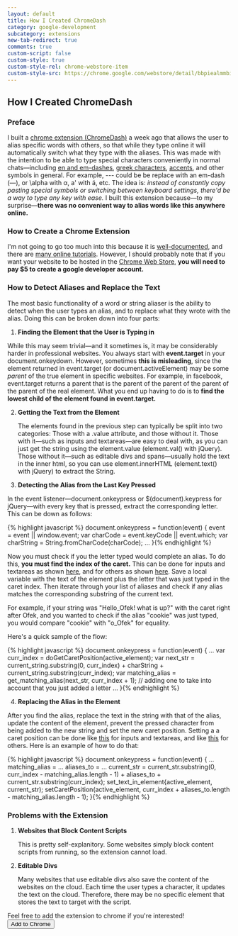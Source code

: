 ```yaml
---
layout: default
title: How I Created ChromeDash
category: google-development
subcategory: extensions
new-tab-redirect: true
comments: true
custom-script: false
custom-style: true
custom-style-rel: chrome-webstore-item
custom-style-src: https://chrome.google.com/webstore/detail/bbpiealmmbiefhppikadopbljoppcnoa
---
```


## How I Created ChromeDash

### Preface

I built a [chrome extension (ChromeDash)][my extension] a week ago that allows the user to alias specific words with others, so that while they type online it will automatically switch what they type with the aliases. This was made with the intention to be able to type special characters conveniently in normal chats—including [en and em-dashes][wiki dashes], [greek characters][wiki greek], [accents][wiki accents], and other symbols in general. For example, --- could be be replace with an em-dash (—), or \alpha with α, a' with á, etc. The idea is: *instead of constantly copy pasting special symbols or switching between keyboard settings, there'd be a way to type any key with ease.* I built this extension because—to my surprise—**there was no convenient way to alias words like this anywhere online.**

### How to Create a Chrome Extension

I'm not going to go too much into this because it is [well-documented][chrome extension documentation], and there are [many online tutorials][chrome extension tutorials]. However, I should probably note that if you want your website to be hosted in the [Chrome Web Store], **you will need to pay $5 to create a google developer account.**

### How to Detect Aliases and Replace the Text

The most basic functionality of a word or string aliaser is the ability to detect when the user types an alias, and to replace what they wrote with the alias. Doing this can be broken down into four parts:

1. **Finding the Element that the User is Typing in**

  While this may seem trivial—and it sometimes is, it may be considerably harder in professional websites. You always start with **event.target** in your document.onkeydown. However, sometimes **this is misleading**, since the element returned in event.target (or document.activeElement) may be some *parent* of the true element in specific websites. For example, in facebook, event.target returns a parent that is the parent of the parent of the parent of the parent of the real element. What you end up having to do is to **find the lowest child of the element found in event.target.**

2. **Getting the Text from the Element**

    The elements found in the previous step can typically be split into two categories: Those with a .value attribute, and those without it. Those with it—such as inputs and textareas—are easy to deal with, as you can just get the string using the element.value (element.val() with jQuery). Those without it—such as editable divs and spans—usually hold the text in the inner html, so you can use element.innerHTML (element.text() with jQuery) to extract the String.

3. **Detecting the Alias from the Last Key Pressed**

  In the event listener—document.onkeypress or $(document).keypress for jQuery—with every key that is pressed, extract the corresponding letter. This can be down as follows:

{% highlight javascript %}
document.onkeypress = function(event) {
  event = event || window.event;
    var charCode = event.keyCode || event.which;
    var charString = String.fromCharCode(charCode);
    ...
}{% endhighlight %}

Now you must check if you the letter typed would complete an alias. To do this, **you must find the index of the caret.** This can be done for inputs and textareas as shown [here][get caret position value], and for others as shown [here][get caret position]. Save a local variable with the text of the element plus the letter that was just typed in the caret index. Then iterate through your list of aliases and check if any alias matches the corresponding substring of the current text.

For example, if your string was "Hello_Ofek! what is up?" with the caret right after Ofek, and you wanted to check if the alias "cookie" was just typed, you would compare "cookie" with "o_Ofek" for equality.

Here's a quick sample of the flow:

{% highlight javascript %}
document.onkeypress = function(event) {
  ...
    var curr_index = doGetCaretPosition(active_element);
    var next_str = current_string.substring(0, curr_index) + charString + current_string.substring(curr_index);
    var matching_alias = get_matching_alias(next_str, curr_index + 1); // adding one to take into account that you just added a letter
    ...
}{% endhighlight %}

4. **Replacing the Alias in the Element**

After you find the alias, replace the text in the string with that of the alias, update the content of the element, prevent the pressed character from being added to the new string and set the new caret position. Setting a a caret position can be done like [this][set caret position value] for inputs and textareas, and like [this][set caret position] for others. Here is an example of how to do that:

{% highlight javascript %}
document.onkeypress = function(event) {
  ...
    matching_alias = ...
    aliases_to = ...
    current_str = current_str.substring(0, curr_index - matching_alias.length - 1) + aliases_to + current_str.substring(curr_index);
  set_text_in_element{active_element, current_str);
    setCaretPosition(active_element, curr_index + aliases_to.length - matching_alias.length - 1);
}{% endhighlight %}

### Problems with the Extension

1. **Websites that Block Content Scripts**

    This is pretty self-explanitory. Some websites simply block content scripts from running, so the extension cannot load.

2. **Editable Divs**

    Many websites that use editable divs also save the content of the websites on the cloud. Each time the user types a character, it updates the text on the cloud. Therefore, there may be no specific element that stores the text to target with the script.

Feel free to add the extension to chrome if you're interested! <button onclick="chrome.webstore.install();">Add to Chrome</button>


[my extension]:https://chrome.google.com/webstore/detail/chromedash/bbpiealmmbiefhppikadopbljoppcnoa "ChromeDash chrome extension"
[wiki dashes]:https://en.wikipedia.org/wiki/Dashes "dashes wikipedia"
[wiki greek]:https://en.wikipedia.org/wiki/Greek_alphabet "greek alphabet wikipedia"
[wiki accents]:https://en.wikipedia.org/wiki/Diacritic
[chrome extension documentation]:https://developer.chrome.com/extensions/getstarted "create a chrome extension documentation"
[chrome extension tutorials]:https://www.google.com/search?q=how+to+create+a+chrome+extension&rlz=1C1CHWL_enUS662US662&oq=how+to+create+a+chrome+extension&aqs=chrome..69i57j69i64.5326j0j7&sourceid=chrome&es_sm=122&ie=UTF-8# "google search with tutorials"
[Chrome Web Store]:https://chrome.google.com/webstore/category/apps "the chrome web store"
[get caret position value]:http://stackoverflow.com/questions/2897155/get-cursor-position-in-characters-within-a-text-input-field "get caret position for elements with .value"
[get caret position]:http://stackoverflow.com/questions/3972014/get-caret-position-in-contenteditable-div "get caret position for elements without .value"
[set caret position value]:http://stackoverflow.com/questions/512528/set-cursor-position-in-html-textbox "set caret position for elements with .value"
[set caret position]:http://stackoverflow.com/questions/12441410/javascript-select-text-range-from-contenteditable-div "set caret position for elements without .value"